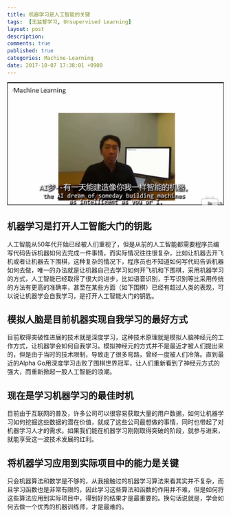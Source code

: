 ```yaml
---
title: 机器学习是人工智能的关键
tags:  [无监督学习, Unsupervised Learning]
layout: post
description: 
comments: true
published: true
categories: Machine-Learning
date: 2017-10-07 17:38:01 +0900
---
```


[![](../assets/images/ML-2017-10-08-09-39-08.png)](https://www.bilibili.com/video/av9912938/index_1.html#page=2)

## 机器学习是打开人工智能大门的钥匙

人工智能从50年代开始已经被人们重视了，但是从前的人工智能都需要程序员编写代码告诉机器如何去完成一件事情，而实际情况往往很复杂，比如让机器去开飞机或者让机器去下围棋，这种复杂的情况下，程序员也不知道如何写代码告诉机器如何去做，唯一的办法就是让机器自己去学习如何开飞机和下围棋，采用机器学习的方式，人工智能已经取得了很大的进步，比如语音识别，手写识别等比采用传统的方法有更高的准确率，甚至在某些方面（如下围棋）已经有超过人类的表现，可以说让机器学会自我学习，是打开人工智能大门的钥匙。

## 模拟人脑是目前机器实现自我学习的最好方式

目前取得突破性进展的技术就是深度学习，这种技术原理就是模拟人脑神经元的工作方式，让机器学会如何自我学习。模拟神经元的方式并不是最近才被人们提出来的，但是由于当时的技术限制，导致走了很多弯路，曾经一度被人们冷落。直到最近的Alpha Go用深度学习击败了围棋世界冠军，让人们重新看到了神经元方式的强大，而重新掀起一股人工智能的浪潮。

## 现在是学习机器学习的最佳时机

目前由于互联网的普及，许多公司可以很容易获取大量的用户数据，如何让机器学习如何挖掘这些数据的潜在价值，就成了这些公司最想做的事情，同时也带起了对机器学习人才的需求。如果我们能在机器学习刚刚取得突破的阶段，就参与进来，就能享受这一波技术发展的红利。

## 将机器学习应用到实际项目中的能力是关键

只会机器算法和数学是不够的，从我接触过的机器学习算法来看其实并不复杂，而且学习函数也是非常有限的，因此学习这些算法和函数的作用并不难，但是如何将这些算法应用到实际项目中，得到好的结果才是最重要的。换句话说就是，学会如何去做一个优秀的机器训练师，才是最难的。